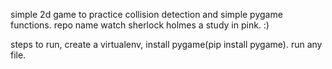 simple 2d game to practice collision detection and simple pygame functions. repo name watch sherlock holmes a study in pink. :)


steps to run, create a virtualenv, install pygame(pip install pygame). run any file.
